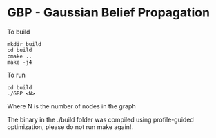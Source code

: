 # GBP - Gaussian Belief Propagation
To build
```
mkdir build
cd build
cmake ..
make -j4
```

To run
```
cd build
./GBP <N>
```
Where N is the number of nodes in the graph

The binary in the ./build folder was compiled using profile-guided optimization, please do not run make again!.